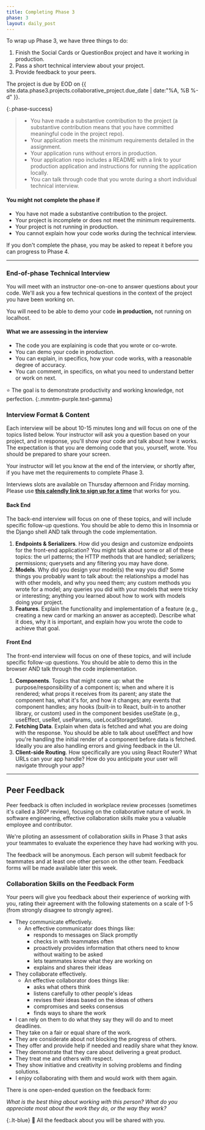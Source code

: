```yaml
---
title: Completing Phase 3
phase: 3
layout: daily_post
---
```


To wrap up Phase 3, we have three things to do:

1. Finish the Social Cards or QuestionBox project and have it working in production.
2. Pass a short technical interview about your project.
3. Provide feedback to your peers.

The project is due by EOD on {{ site.data.phase3.projects.collaborative_project.due_date | date:"%A, %B %-d" }}.

{:.phase-success}

> - You have made a substantive contribution to the project (a substantive contribution means that you have committed meaningful code in the project repo).
> - Your application meets the minimum requirements detailed in the assignment.
> - Your application runs without errors in production.
> - Your application repo includes a README with a link to your production application and instructions for running the application locally.
> - You can talk through code that you wrote during a short individual technical interview.

#### You might not complete the phase if

- You have not made a substantive contribution to the project.
- Your project is incomplete or does not meet the minimum requirements.
- Your project is not running in production.
- You cannot explain how your code works during the technical interview.

If you don't complete the phase, you may be asked to repeat it before you can progress to Phase 4.

---

### End-of-phase Technical Interview

You will meet with an instructor one-on-one to answer questions about your code. We'll ask you a few technical questions in the context of the project you have been working on.

You will need to be able to demo your code **in production,** not running on localhost.

#### What we are assessing in the interview

- The code you are explaining is code that you wrote or co-wrote.
- You can demo your code in production.
- You can explain, in specifics, how your code works, with a reasonable degree of accuracy.
- You can comment, in specifics, on what you need to understand better or work on next.

⭐ The goal is to demonstrate productivity and working knowledge, not perfection.
{:.mmntm-purple.text-gamma}

### Interview Format & Content

Each interview will be about 10-15 minutes long and will focus on one of the topics listed below. Your instructor will ask you a question based on your project, and in response, you'll show your code and talk about how it works. The expectation is that you are demoing code that you, yourself, wrote. You should be prepared to share your screen.

Your instructor will let you know at the end of the interview, or shortly after, if you have met the requirements to complete Phase 3.

Interviews slots are available on Thursday afternoon and Friday morning. Please use **[this calendly link to sign up for a time](https://calendly.com/amy-at-momentum/end-of-phase-interview)** that works for you.

#### Back End

The back-end interview will focus on one of these topics, and will include specific follow-up questions. You should be able to demo this in Insomnia or the Django shell AND talk through the code implementation.

1. **Endpoints & Serializers**. How did you design and customize endpoints for the front-end application? You might talk about some or all of these topics: the url patterns; the HTTP methods that are handled; serializers; permissions; querysets and any filtering you may have done.
2. **Models**. Why did you design your model(s) the way you did? Some things you probably want to talk about: the relationships a model has with other models, and why you need them; any custom methods you wrote for a model; any queries you did with your models that were tricky or interesting; anything you learned about how to work with models doing your project.
3. **Features**. Explain the functionality and implementation of a feature (e.g., creating a new card or marking an answer as accepted). Describe what it does, why it is important, and explain how you wrote the code to achieve that goal.

#### Front End

The front-end interview will focus on one of these topics, and will include specific follow-up questions. You should be able to demo this in the browser AND talk through the code implementation.

1. **Components**. Topics that might come up: what the purpose/responsibility of a component is; when and where it is rendered; what props it receives from its parent; any state the component has, what it's for, and how it changes; any events that component handles; any hooks (built-in to React, built-in to another library, or custom) used in the component besides useState (e.g., useEffect, useRef, useParams, useLocalStorageState).
2. **Fetching Data**. Explain when data is fetched and what you are doing with the response. You should be able to talk about useEffect and how you're handling the initial render of a component before data is fetched. Ideally you are also handling errors and giving feedback in the UI.
3. **Client-side Routing**. How specifically are you using React Router? What URLs can your app handle? How do you anticipate your user will navigate through your app?

---

## Peer Feedback

Peer feedback is often included in workplace review processes (sometimes it's called a 360º review), focusing on the collaborative nature of work. In software engineering, effective collaboration skills make you a valuable employee and contributor.

We're piloting an assessment of collaboration skills in Phase 3 that asks your teammates to evaluate the experience they have had working with you.

The feedback will be anonymous. Each person will submit feedback for teammates and at least one other person on the other team. Feedback forms will be made available later this week.

### Collaboration Skills on the Feedback Form

Your peers will give you feedback about their experience of working with you, rating their agreement with the following statements on a scale of 1-5 (from strongly disagree to strongly agree).

- They communicate effectively.
    - An effective communicator does things like:
        - responds to messages on Slack promptly
        - checks in with teammates often
        - proactively provides information that others need to know without waiting to be asked
        - lets teammates know what they are working on
        - explains and shares their ideas
- They collaborate effectively.
    - An effective collaborator does things like:
        - asks what others think
        - listens carefully to other people's ideas
        - revises their ideas based on the ideas of others
        - compromises and seeks consensus
        - finds ways to share the work
- I can rely on them to do what they say they will do and to meet deadlines.
- They take on a fair or equal share of the work.
- They are considerate about not blocking the progress of others.
- They offer and provide help if needed and readily share what they know.
- They demonstrate that they care about delivering a great product.
- They treat me and others with respect.
- They show initiative and creativity in solving problems and finding solutions.
- I enjoy collaborating with them and would work with them again.

There is one open-ended question on the feedback form:

_What is the best thing about working with this person? What do you appreciate most about the work they do, or the way they work?_

{:.lt-blue}
💬 All the feedback about you will be shared with you.
